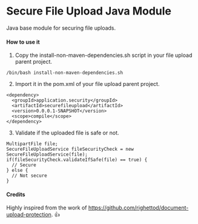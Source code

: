 # Secure File Upload Java Module
Java base module for securing file uploads.

#### How to use it

1) Copy the install-non-maven-dependencies.sh script in your file upload parent project.
```
/bin/bash install-non-maven-dependencies.sh
```

2) Import it in the pom.xml of your file upload parent project.
```
<dependency>
  <groupId>application.security</groupId>
  <artifactId>securefileupload</artifactId>
  <version>0.0.0.1-SNAPSHOT</version>
  <scope>compile</scope>
</dependency>
```

3) Validate if the uploaded file is safe or not.
```
MultipartFile file;
SecureFileUploadService fileSecurityCheck = new SecureFileUploadService(file);
if(fileSecurityCheck.validateIfSafe(file) == true) {
  // Secure
} else {
  // Not secure
}
```

#### Credits
Highly inspired from the work of https://github.com/righettod/document-upload-protection. :+1:
